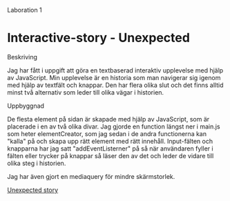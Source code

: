 Laboration 1
# Interactive-story - Unexpected

Beskriving

Jag har fått i uppgift att göra en textbaserad interaktiv upplevelse med hjälp av JavaScript.
Min upplevelse är en historia som man navigerar sig igenom med hjälp av textfält och knappar. 
Den har flera olika slut och det finns alltid minst två alternativ som leder till olika vägar i historien.

Uppbyggnad 

De flesta element på sidan är skapade med hjälp av JavaScript, som är placerade i en av två olika divar. 
Jag gjorde en function längst ner i main.js som heter elementCreator, som jag sedan i de andra functionerna kan "kalla" på och skapa upp rätt element med rätt innehåll.
Input-fälten och knapparna har jag satt "addEventListerner" på så när användaren fyller i fälten eller trycker på knappar så läser den av det och leder de vidare till olika steg i historien.

Jag har även gjort en mediaquery för mindre skärmstorlek.

[Unexpected story](https://a-ozmehak.github.io/Interactive-story/)


